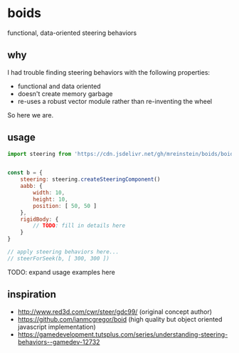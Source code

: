 # boids

functional, data-oriented steering behaviors


## why

I had trouble finding steering behaviors with the following properties:

* functional and data oriented
* doesn't create memory garbage
* re-uses a robust vector module rather than re-inventing the wheel


So here we are.


## usage

```javascript
import steering from 'https://cdn.jsdelivr.net/gh/mreinstein/boids/boids.js'


const b = {
    steering: steering.createSteeringComponent()
    aabb: {
        width: 10,
        height: 10,
        position: [ 50, 50 ]
    },
    rigidBody: {
        // TODO: fill in details here
    }
}

// apply steering behaviors here...
// steerForSeek(b, [ 300, 300 ])
```

TODO: expand usage examples here


## inspiration
* http://www.red3d.com/cwr/steer/gdc99/  (original concept author)
* https://github.com/ianmcgregor/boid    (high quality but object oriented javascript implementation)
* https://gamedevelopment.tutsplus.com/series/understanding-steering-behaviors--gamedev-12732
